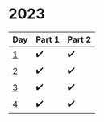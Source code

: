 # 2023

| Day | Part 1 | Part 2 |
| --- | ------ | ------ |
| [1](https://github.com/TahsinAhmed13/Advent-of-Code/blob/main/2023/day1/main.rs) | :heavy_check_mark: | :heavy_check_mark: |
| [2](https://github.com/TahsinAhmed13/Advent-of-Code/blob/main/2023/day2/main.rs) | :heavy_check_mark: | :heavy_check_mark: |
| [3](https://github.com/TahsinAhmed13/Advent-of-Code/blob/main/2023/day3/main.rs) | :heavy_check_mark: | :heavy_check_mark: |
| [4](https://github.com/TahsinAhmed13/Advent-of-Code/blob/main/2023/day4/main.rs) | :heavy_check_mark: | :heavy_check_mark: |
